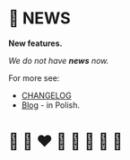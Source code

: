 # 📰 NEWS

**New features.**

*We do not have **news** now.*

For more see:
* [CHANGELOG](../developers/CHANGELOG.md) 
* [Blog](https://writeonly.github.io/projects/helvm) - in Polish.

# 🦄 🌈 ❤️ 💛 💚 💙 🤍 🖤
